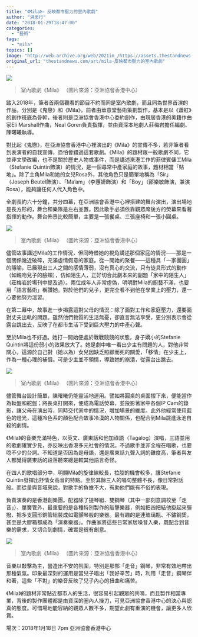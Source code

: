 ```yaml
---
title: "《Mila》— 反映都市壓力的室內歌劇"
author: "洪思行"
date: "2018-01-29T18:47:00"
categories:
  - "藝術"
tags:
  - "mila"
topics: []
image: "http://web.archive.org/web/2021im_/https://assets.thestandnews.com/media/photos/image_wXLhM.jpg"
original_url: "thestandnews.com/art/mila-反映都市壓力的室內歌劇"
---
```

![](http://web.archive.org/web/2021im_/https://assets.thestandnews.com/media/photos/image_wXLhM.jpg)
> 室內歌劇《Mila》 （圖片來源：亞洲協會香港中心）

踏入2018年，筆者首兩個觀看的節目不約而同是室內歌劇，而且同為世界首演的作品，分別是《鬼戀》和《Mila》，前者由華意堂藝術策劃製作，基本是以《蕭紅》的創作班底為骨幹，後者則是亞洲協會香港中心委約創作，由現居香港的美籍作曲家Eli Marshall作曲，Neal Goren負責指揮，並由資深本地劇人莊梅岩擔任編劇、陳曙曦執導。

對比起《鬼戀》，在亞洲協會香港中心裡演出的《Mila》的宣傳不多，若非筆者看到表演者的自我宣傳，恐怕會錯過這套歌劇。《Mila》的題材跟一般歌劇不同，它並非文學改編，也不是關於歷史人物或事件，而是講述來港工作的菲律賓傭工Mila（Stefanie Quintin飾演）的情況，是一個尋常中產家庭的故事，題材相當「貼地」。除了主角Mila和她的女兒Rosa外，其他角色只是簡單地稱為「Sir」（Joseph Beutel飾演）、「Ma’am」（李蕙妍飾演）和「Boy」（邵樂敏飾演，兼演Rosa），能夠讓任何人代入角色中。

全劇長約六十分鐘，共分四幕，在亞洲協會香港中心裡搭建的舞台演出，演出場地是長方形的，舞台和樂隊是左右並置，因此歌手必須依靠觀眾席後方的熒幕來看著指揮的動作。舞台佈景比較簡單，主要是一張餐桌、三張座椅和一張小圓桌。

![](http://web.archive.org/web/2021im_/https://assets.thestandnews.com/media/photos/20180117_mila_2_large_580_vGke6.jpg)
> 室內歌劇《Mila》 （圖片來源：亞洲協會香港中心）

儘管故事講述Mila的工作情況，但同時借她的視角講述那個家庭的情況——那是一個關係幾近破碎，充滿虛情假意的家庭。從一開始的聚餐——這種具「一家團圓」的隱喻，已展現出三人之間的感情薄弱，沒有真心的交流，只有徒具形式的動作（如親吻兒子的臉頰），仿如陌生人，正好切合此劇本來的副題「家中的陌生人」（莊梅岩於場刊中提及過）。兩位成年人非常虛偽，明明對Mila的廚藝不滿，也要用「語言藝術」稱讚她。對於他們的兒子，更完全看不到他在學業上的壓力，還一心要他努力溫習。

在第二幕中，故事進一步揭露這對父母的情況：除了面對工作和家庭壓力，還要面對丈夫出軌的問題。雖然他們物質的生活無憂，卻直言無法享受，更分別表示會從露台跳出去，反映了在都市生活下受到巨大壓力的中產心聲。

至於Mila也不好過。她打一開始便處於戰戰競競的狀態，身子嬌小的Stefanie Quintin將這份弱小的效果放大了。她是劇中唯一看出少主有問題的人，對他非常關心，這源於自己對（她以為）女兒因缺乏照顧而死的關愛，「移情」在少主上，作為一種心理的補償。可是少主並不領情，導致她的崩潰，從露台出跳去。

![](http://web.archive.org/web/2021im_/https://assets.thestandnews.com/media/photos/20180117_Stefanie-Quintin-Amandi-Li-and-Joseph-Beutel-in-the-opera-Mila_59vKkpb.jpg)
> 室內歌劇《Mila》 （圖片來源：亞洲協會香港中心）

儘管舞台設計簡單，陳曙曦仍能靈活地運用。譬如將圓桌的桌面摺下來，便能當作為軚盤和舵盤；將長桌打開來，便成為電話熒幕，並投影著家中各個IP Cam的錄影，讓父母在演出時，同時交代家中的情況，增加場景的維度。此外他經常使用藍色的燈光，這種冷色系的顏色配合故事冷漠的人物關係，也配合到Mila跳進泳池自殺的劇情。

《Mila》的音樂充滿特色，以英文、廣東話和他加祿語（Tagalog）演唱，三語並用的歌劇確實少見，亦反映出香港多元社會的情況。不過歌手並非全程在唱歌，也要唸不少的台詞。不知道是否因為是母語，還是廣東話九聲入詞的難度高，筆者與友人都覺得廣東話的段落聽來總是較其他語言奇怪。

在四人的歌唱部分中，明顯Mila的旋律線較長，拉腔的機會較多，讓Stefanie Quintin發揮出抒情女高音的特點。至於其餘三人的唱句整體不長，像日常對話般。而從量與音域來說，對歌手的負擔不大，有助他們能有不俗的表現。

負責演奏的是香港創樂團。配器除了提琴組、雙鋼琴（其中一部刻意調校至「走音」）、單簧管外，最重要的是各種特別製作的敲擊樂器，例如把四把結他掛起來彈撥、把多支圓形銅管組裝成如電顫琴般的樂器。最有趣的是連玻璃瓶、不鏽鋼煲，甚至是大膠箱都成為「演奏樂器」。作曲家將這些日常家居噪音入樂，既配合到音樂的需求，又切合到劇情，確實是很有創意。

![](http://web.archive.org/web/2021im_/https://assets.thestandnews.com/media/photos/26758112_1532835616770643_6448466215567291843_o_ibOOu.jpg)
> 室內歌劇《Mila》 （圖片來源：亞洲協會香港中心）

音樂以敲擊為主，營造出不安的氛圍，特別是那部「走音」鋼琴，非常有效地帶出那種氣氛。印象最深刻的運用是當兒子唱出「我好辛苦」時，利用「走音」鋼琴伴和著，這些「不對」的樂音反映了兒子內心的扭曲和痛苦。

《Mila》的題材非常貼近都市人的生活，很容易引起觀眾的共鳴，而且製作相當專業，背後的製作團體都是由資深的圈內人操刀，可見亞洲協會香港中心的決心與認真的態度。可惜場地能容納的觀眾人數不多，期望此劇有重演的機會，讓更多人欣賞。

場次：2018年1月18日 7pm 亞洲協會香港中心